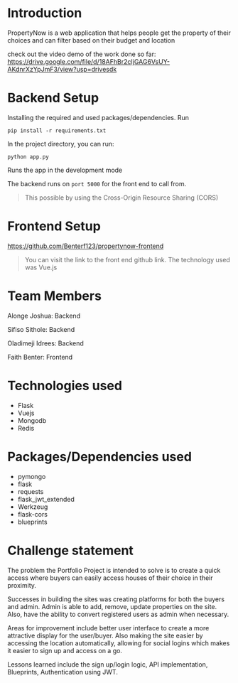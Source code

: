 # Introduction

PropertyNow is a web application that helps people get the property of their choices and can filter based on their budget and location

check out the video demo of the work done so far:
https://drive.google.com/file/d/18AFhBr2cIjGAG6VsUY-AKdnrXzYpJmF3/view?usp=drivesdk

# Backend Setup

Installing the required and used packages/dependencies. Run

`pip install -r requirements.txt`

In the project directory, you can run:

`python app.py`

Runs the app in the development mode

The backend runs on `port 5000` for the front end to call from.

> This possible by using the Cross-Origin Resource Sharing (CORS)

# Frontend Setup

https://github.com/Benterf123/propertynow-frontend

> You can visit the link to the front end github link. The technology used was Vue.js

# Team Members

Alonge Joshua: Backend

Sifiso Sithole: Backend

Oladimeji Idrees: Backend

Faith Benter: Frontend

# Technologies used

- Flask
- Vuejs
- Mongodb
- Redis

# Packages/Dependencies used

- pymongo
- flask
- requests
- flask_jwt_extended
- Werkzeug
- flask-cors
- blueprints

# Challenge statement

The problem the Portfolio Project is intended to solve is to create a quick access where buyers can easily access houses of their choice in their proximity.

Successes in building the sites was creating platforms for both the buyers and admin. Admin is able to add, remove, update properties on the site. Also, have the ability to convert registered users as admin when necessary.

Areas for improvement include better user interface to create a more attractive display for the user/buyer. Also making the site easier by accessing the location automatically, allowing for social logins which makes it easier to sign up and access on a go.

Lessons learned include the sign up/login logic, API implementation, Blueprints, Authentication using JWT.
